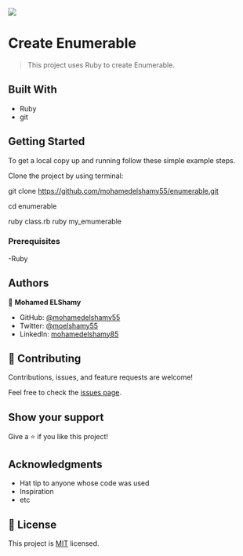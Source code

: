 ![](https://img.shields.io/badge/Microverse-blueviolet)

# Create Enumerable

> This project uses Ruby to create Enumerable.


## Built With

- Ruby
- git

## Getting Started

To get a local copy up and running follow these simple example steps.

Clone the project by using terminal:


git clone https://github.com/mohamedelshamy55/enumerable.git

cd enumerable

ruby class.rb
ruby my_emumerable

### Prerequisites

-Ruby

## Authors

👤 **Mohamed ELShamy**

- GitHub: [@mohamedelshamy55](https://github.com/mohamedelshamy55)
- Twitter: [@moelshamy55](https://mobile.twitter.com/moelshamy55)
- LinkedIn: [mohamedelshamy85](https://www.linkedin.com/in/mohamedelshamy85/)



## 🤝 Contributing

Contributions, issues, and feature requests are welcome!

Feel free to check the [issues page](../../issues/).

## Show your support

Give a ⭐️ if you like this project!

## Acknowledgments

- Hat tip to anyone whose code was used
- Inspiration
- etc

## 📝 License

This project is [MIT](./MIT.md) licensed.
